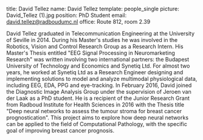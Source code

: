 title: David Tellez
name: David Tellez
template: people_single
picture: David_Tellez (1).jpg
position: PhD Student
email: david.tellez@radboudumc.nl
office: Route 812, room 2.39

David Tellez graduated in Telecommunication Engineering at the University of Seville in 2014. During his Master's studies he was involved in the Robotics, Vision and Control Research Group as a Research Intern. His Master's Thesis entitled "EEG Signal Processing in Neuromarketing Research" was written involving two international partners: the Budapest University of Technology and Economics and Synetiq Ltd. For almost two years, he worked at Synetiq Ltd as a Research Engineer designing and implementing solutions to model and analyze multimodal physiological data, including EEG, EDA, PPG and eye-tracking. In February 2016, David joined the Diagnostic Image Analysis Group under the supervision of Jeroen van der Laak as a PhD student. He is a recipient of the Junior Research Grant from Radboud Institute for Health Sciences in 2016 with the Thesis title "Deep neural networks to assess the tumour stroma for breast cancer prognostication". This project aims to explore how deep neural networks can be applied to the field of Computational Pathology, with the specific goal of improving breast cancer prognosis.
